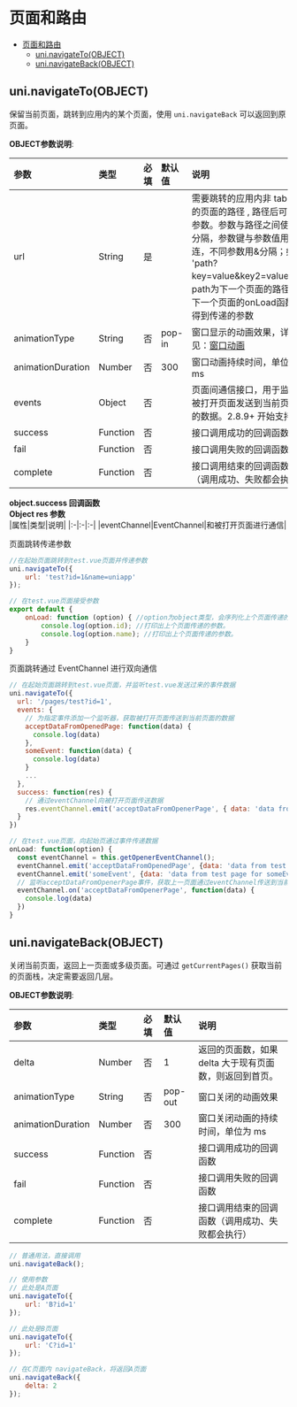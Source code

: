 # 页面和路由

- [页面和路由](#页面和路由)
  - [uni.navigateTo(OBJECT)](#uninavigatetoobject)
  - [uni.navigateBack(OBJECT)](#uninavigatebackobject)

## uni.navigateTo(OBJECT)

保留当前页面，跳转到应用内的某个页面，使用 `uni.navigateBack` 可以返回到原页面。

**OBJECT参数说明**:

|参数|类型|必填|默认值|说明|
|:-|:-|:-|:-|:-|
|url|String|是||需要跳转的应用内非 tabBar 的页面的路径 , 路径后可以带参数。参数与路径之间使用?分隔，参数键与参数值用=相连，不同参数用&分隔；如 'path?key=value&key2=value2'，path为下一个页面的路径，下一个页面的onLoad函数可得到传递的参数|
|animationType|String|否|pop-in|窗口显示的动画效果，详见：[窗口动画](api/router?id=animation)|
|animationDuration|Number|否|300|窗口动画持续时间，单位为 ms|
|events|Object|否||页面间通信接口，用于监听被打开页面发送到当前页面的数据。2.8.9+ 开始支持。|
|success|Function|否||接口调用成功的回调函数|
|fail|Function|否||接口调用失败的回调函数|
|complete|Function|否||接口调用结束的回调函数（调用成功、失败都会执行）|

**object.success 回调函数**  
**Object res 参数**  
|属性|类型|说明|
|:-|:-|:-|
|eventChannel|EventChannel|和被打开页面进行通信|

页面跳转传递参数

```js
//在起始页面跳转到test.vue页面并传递参数
uni.navigateTo({
	url: 'test?id=1&name=uniapp'
});

// 在test.vue页面接受参数
export default {
	onLoad: function (option) { //option为object类型，会序列化上个页面传递的参数
		console.log(option.id); //打印出上个页面传递的参数。
		console.log(option.name); //打印出上个页面传递的参数。
	}
}
```

页面跳转通过 EventChannel 进行双向通信

```js
// 在起始页面跳转到test.vue页面，并监听test.vue发送过来的事件数据
uni.navigateTo({
  url: '/pages/test?id=1',
  events: {
    // 为指定事件添加一个监听器，获取被打开页面传送到当前页面的数据
    acceptDataFromOpenedPage: function(data) {
      console.log(data)
    },
    someEvent: function(data) {
      console.log(data)
    }
    ...
  },
  success: function(res) {
    // 通过eventChannel向被打开页面传送数据
    res.eventChannel.emit('acceptDataFromOpenerPage', { data: 'data from starter page' })
  }
})

// 在test.vue页面，向起始页通过事件传递数据
onLoad: function(option) {
  const eventChannel = this.getOpenerEventChannel();
  eventChannel.emit('acceptDataFromOpenedPage', {data: 'data from test page'});
  eventChannel.emit('someEvent', {data: 'data from test page for someEvent'});
  // 监听acceptDataFromOpenerPage事件，获取上一页面通过eventChannel传送到当前页面的数据
  eventChannel.on('acceptDataFromOpenerPage', function(data) {
    console.log(data)
  })
}
```

## uni.navigateBack(OBJECT)

关闭当前页面，返回上一页面或多级页面。可通过 `getCurrentPages()` 获取当前的页面栈，决定需要返回几层。

**OBJECT参数说明**:

|参数|类型|必填|默认值|说明|
|:-|:-|:-|:-|:-|
|delta|Number|否|1|返回的页面数，如果 delta 大于现有页面数，则返回到首页。|
|animationType|String|否|pop-out|窗口关闭的动画效果|
|animationDuration|Number|否|300|窗口关闭动画的持续时间，单位为 ms|
|success|Function|否||接口调用成功的回调函数|
|fail|Function|否||接口调用失败的回调函数|
|complete|Function|否||接口调用结束的回调函数（调用成功、失败都会执行）|

```js
// 普通用法，直接调用
uni.navigateBack();

// 使用参数
// 此处是A页面
uni.navigateTo({
	url: 'B?id=1'
});

// 此处是B页面
uni.navigateTo({
	url: 'C?id=1'
});

// 在C页面内 navigateBack，将返回A页面
uni.navigateBack({
	delta: 2
});
```
